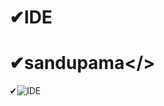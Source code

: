 # ✔IDE
# ✔sandupama</>
✔![IDE](https://user-images.githubusercontent.com/88402272/136072405-8423c9c9-0629-4356-bcdd-9ee3c050617d.png)
